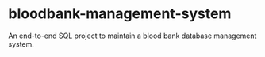 # bloodbank-management-system
An end-to-end SQL project to maintain a blood bank database management system.

